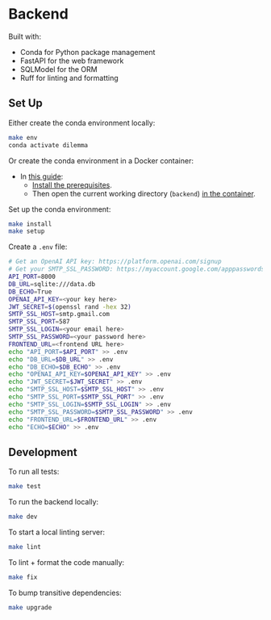 # Backend

Built with:

- Conda for Python package management
- FastAPI for the web framework
- SQLModel for the ORM
- Ruff for linting and formatting

## Set Up

Either create the conda environment locally:

   ```bash
   make env
   conda activate dilemma
   ```

Or create the conda environment in a Docker container:

- In [this guide](https://code.visualstudio.com/docs/devcontainers/containers#_getting-started):
  - [Install the prerequisites](https://code.visualstudio.com/docs/devcontainers/containers#_getting-started).
  - Then open the current working directory (`backend`) [in the container](https://code.visualstudio.com/docs/devcontainers/containers#_quick-start-open-an-existing-folder-in-a-container).

Set up the conda environment:

   ```bash
   make install
   make setup
   ```

Create a `.env` file:

   ```bash
   # Get an OpenAI API key: https://platform.openai.com/signup
   # Get your SMTP_SSL_PASSWORD: https://myaccount.google.com/apppasswords
   API_PORT=8000
   DB_URL=sqlite:///data.db
   DB_ECHO=True
   OPENAI_API_KEY=<your key here>
   JWT_SECRET=$(openssl rand -hex 32)
   SMTP_SSL_HOST=smtp.gmail.com
   SMTP_SSL_PORT=587
   SMTP_SSL_LOGIN=<your email here>
   SMTP_SSL_PASSWORD=<your password here>
   FRONTEND_URL=<frontend URL here>
   echo "API_PORT=$API_PORT" >> .env
   echo "DB_URL=$DB_URL" >> .env
   echo "DB_ECHO=$DB_ECHO" >> .env
   echo "OPENAI_API_KEY=$OPENAI_API_KEY" >> .env
   echo "JWT_SECRET=$JWT_SECRET" >> .env
   echo "SMTP_SSL_HOST=$SMTP_SSL_HOST" >> .env
   echo "SMTP_SSL_PORT=$SMTP_SSL_PORT" >> .env
   echo "SMTP_SSL_LOGIN=$SMTP_SSL_LOGIN" >> .env
   echo "SMTP_SSL_PASSWORD=$SMTP_SSL_PASSWORD" >> .env
   echo "FRONTEND_URL=$FRONTEND_URL" >> .env
   echo "ECHO=$ECHO" >> .env
   ```

## Development

To run all tests:

   ```bash
   make test
   ```

To run the backend locally:

   ```bash
   make dev
   ```

To start a local linting server:

   ```bash
   make lint
   ```

To lint + format the code manually:

   ```bash
   make fix
   ```

To bump transitive dependencies:

   ```bash
   make upgrade
   ```
